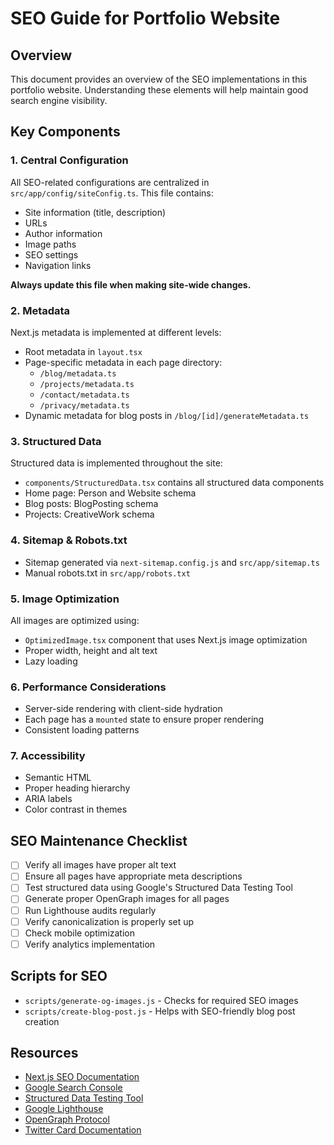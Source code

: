 # SEO Guide for Portfolio Website

## Overview

This document provides an overview of the SEO implementations in this portfolio website. Understanding these elements will help maintain good search engine visibility.

## Key Components

### 1. Central Configuration

All SEO-related configurations are centralized in `src/app/config/siteConfig.ts`. This file contains:

- Site information (title, description)
- URLs
- Author information
- Image paths
- SEO settings
- Navigation links

**Always update this file when making site-wide changes.**

### 2. Metadata

Next.js metadata is implemented at different levels:

- Root metadata in `layout.tsx`
- Page-specific metadata in each page directory:
  - `/blog/metadata.ts`
  - `/projects/metadata.ts`
  - `/contact/metadata.ts`
  - `/privacy/metadata.ts`
- Dynamic metadata for blog posts in `/blog/[id]/generateMetadata.ts`

### 3. Structured Data

Structured data is implemented throughout the site:

- `components/StructuredData.tsx` contains all structured data components
- Home page: Person and Website schema
- Blog posts: BlogPosting schema
- Projects: CreativeWork schema

### 4. Sitemap & Robots.txt

- Sitemap generated via `next-sitemap.config.js` and `src/app/sitemap.ts`
- Manual robots.txt in `src/app/robots.txt`

### 5. Image Optimization

All images are optimized using:

- `OptimizedImage.tsx` component that uses Next.js image optimization
- Proper width, height and alt text
- Lazy loading

### 6. Performance Considerations

- Server-side rendering with client-side hydration
- Each page has a `mounted` state to ensure proper rendering
- Consistent loading patterns

### 7. Accessibility

- Semantic HTML
- Proper heading hierarchy
- ARIA labels
- Color contrast in themes

## SEO Maintenance Checklist

- [ ] Verify all images have proper alt text
- [ ] Ensure all pages have appropriate meta descriptions
- [ ] Test structured data using Google's Structured Data Testing Tool
- [ ] Generate proper OpenGraph images for all pages
- [ ] Run Lighthouse audits regularly
- [ ] Verify canonicalization is properly set up
- [ ] Check mobile optimization
- [ ] Verify analytics implementation

## Scripts for SEO

- `scripts/generate-og-images.js` - Checks for required SEO images
- `scripts/create-blog-post.js` - Helps with SEO-friendly blog post creation

## Resources

- [Next.js SEO Documentation](https://nextjs.org/docs/app/building-your-application/optimizing/metadata)
- [Google Search Console](https://search.google.com/search-console)
- [Structured Data Testing Tool](https://validator.schema.org/)
- [Google Lighthouse](https://developers.google.com/web/tools/lighthouse)
- [OpenGraph Protocol](https://ogp.me/)
- [Twitter Card Documentation](https://developer.twitter.com/en/docs/twitter-for-websites/cards)
